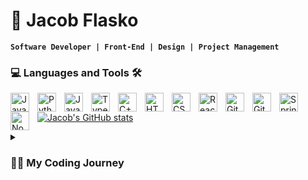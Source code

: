 # 🍵 Jacob Flasko

**`Software Developer | Front-End | Design | Project Management`**

### 💻 Languages and Tools 🛠

<img align="left" alt="Java" width="30px" style="padding-right:10px;" src="https://cdn.jsdelivr.net/gh/devicons/devicon/icons/java/java-original.svg"/>
<img align="left" alt="Python" width="30px" style="padding-right:10px;" src="https://cdn.jsdelivr.net/gh/devicons/devicon/icons/python/python-plain.svg" />
<img align="left" alt="JavaScript" width="30px" style="padding-right:10px;" src="https://cdn.jsdelivr.net/gh/devicons/devicon/icons/javascript/javascript-plain.svg" />
<img align="left" alt="TypeScript" width="30px" style="padding-right:10px;" src="https://cdn.jsdelivr.net/gh/devicons/devicon/icons/typescript/typescript-plain.svg" />
<img align="left" alt="C++" width="30px" style="padding-right:10px;" src="https://cdn.jsdelivr.net/gh/devicons/devicon/icons/cplusplus/cplusplus-line.svg" />
<img align="left" alt="HTML" width="30px" style="padding-right:10px;" src="https://cdn.jsdelivr.net/gh/devicons/devicon/icons/html5/html5-plain.svg" />
<img align="left" alt="CSS" width="30px" style="padding-right:10px;" src="https://cdn.jsdelivr.net/gh/devicons/devicon/icons/css3/css3-plain.svg" />
<img align="left" alt="React" width="30px" style="padding-right:10px;" src="https://cdn.jsdelivr.net/gh/devicons/devicon/icons/react/react-original.svg" />
<img align="left" alt="Git" width="30px" style="padding-right:10px;" src="https://cdn.jsdelivr.net/gh/devicons/devicon/icons/git/git-original.svg" />
<img align="left" alt="GitHub" width="30px" style="padding-right:10px;" src="https://cdn.jsdelivr.net/gh/devicons/devicon/icons/github/github-original.svg" />
<img align="left" alt="Spring" width="30px" style="padding-right:10px;" src="https://cdn.jsdelivr.net/gh/devicons/devicon/icons/spring/spring-original.svg" />
<img align="left" alt="NodeJS" width="30px" style="padding-right:10px;" src="https://cdn.jsdelivr.net/gh/devicons/devicon/icons/nodejs/nodejs-original.svg" />
<br />

<!-- Empty Image Tag to help with positioning -->
<img/>

[![Jacob's GitHub stats](https://github-readme-stats.vercel.app/api?username=jacobflasko)](https://github.com/anuraghazra/github-readme-stats)

<details>
  
 <summary> <h3>👨‍💻 My Coding Journey</h3></summary>
 
<!--&nbsp is a workaround for indentation in markdown -->

&nbsp;&nbsp;&nbsp;&nbsp;&nbsp;&nbsp; Prior to delving into the world of coding, I held a rather uninspired view of software engineering – something mundane, excessively mathematical, and frankly unexciting. It wasn't a career path I envisioned for myself. However, upon graduating high school, I found myself at a crossroads, with no clear direction ahead. It was during this time that I stumbled upon countless videos featuring charismatic individuals, often with charming British accents, promising lucrative salaries of $200K or more for those who mastered the art of coding. Intrigued and somewhat skeptical, I decided, "Why not give it a try?" 
<br>
    
&nbsp;&nbsp;&nbsp;&nbsp;&nbsp;&nbsp; From the moment I typed my inaugural "print('Hello World')" command, I was captivated. Programming ignited a passion within me that I hadn't anticipated. As I ventured further into the labyrinth of software development, I discovered a profound joy in crafting practical, elegant, and aesthetically pleasing applications. There's something immensely satisfying about showcasing a project to someone unfamiliar with the world of coding and witnessing their genuine awe, rather than presenting a simplistic command-line interface. <br>
  
&nbsp;&nbsp;&nbsp;&nbsp;&nbsp;&nbsp; Since then, I've dedicated myself to honing my skills as a frontend developer and, indeed, as a developer overall. These days, my focus lies in building React and React Native applications that not only impress myself and my peers but also catch the eye of recruiters and potential employers. Each day presents an opportunity for growth, both as a software developer and as a human being, and I eagerly embrace the challenge of bettering myself in both realms.

</details>

